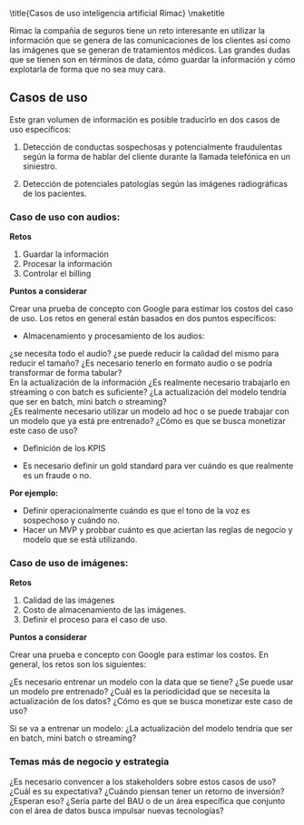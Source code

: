
\title{Casos de uso inteligencia artificial Rimac}
\maketitle


Rimac la compañía de seguros tiene un reto interesante en utilizar la información que se genera de las comunicaciones de los clientes así como las imágenes que se generan de tratamientos médicos. Las grandes dudas que se tienen son en términos de data, cómo guardar la información y cómo explotarla de forma que no sea muy cara.

## Casos de uso

Este gran volumen de información es posible traducirlo en dos casos de uso específicos:

1. Detección de conductas sospechosas y potencialmente fraudulentas según la forma de hablar del cliente durante la llamada telefónica en un siniestro. 

2. Detección de potenciales patologías según las imágenes radiográficas de los pacientes. 


### Caso de uso con audios:

__Retos__

1. Guardar la información
2. Procesar la información
3. Controlar el billing

__Puntos a considerar__

Crear una prueba de concepto con Google para estimar los costos del caso de uso. Los retos en general están basados en dos puntos específicos:

- Almacenamiento y procesamiento de los audios:

¿se necesita todo el audio? 
¿se puede reducir la calidad del mismo para reducir el tamaño? 
¿Es necesario tenerlo en formato audio o se podría transformar de forma tabular?    
En la actualización de la información ¿Es realmente necesario trabajarlo en streaming o con batch es suficiente?
¿La actualización del modelo tendría que ser en batch, mini batch o streaming?  
¿Es realmente necesario utilizar un modelo ad hoc o se puede trabajar con un modelo que ya está pre entrenado?
¿Cómo es que se busca monetizar este caso de uso? 

- Definición de los KPIS

- Es necesario definir un gold standard para ver cuándo es que realmente es un fraude o no. 

__Por ejemplo:__

- Definir operacionalmente cuándo es que el tono de la voz es sospechoso y cuándo no. 
- Hacer un MVP y probbar cuánto es que aciertan las reglas de negocio y modelo que se está utilizando. 

### Caso de uso de imágenes:

__Retos__

1. Calidad de las imágenes
2. Costo de almacenamiento de las imágenes.
3. Definir el proceso para el caso de uso. 

__Puntos a considerar__

Crear una prueba e concepto con Google para estimar los costos. En general, los retos son los siguientes:

¿Es necesario entrenar un modelo con la data que se tiene? 
¿Se puede usar un modelo pre entrenado?
¿Cuál es la periodicidad que se necesita la actualización de los datos? 
¿Cómo es que se busca monetizar este caso de uso? 

Si se va a entrenar un modelo: ¿La actualización del modelo tendría que ser en batch, mini batch o streaming?  

### Temas más de negocio y estrategia

¿Es necesario convencer a los stakeholders sobre estos casos de uso? 
¿Cuál es su expectativa? ¿Cuándo piensan tener un retorno de inversión? ¿Esperan eso?
¿Sería parte del BAU o de un área específica que conjunto con el área de datos busca impulsar nuevas tecnologías?
